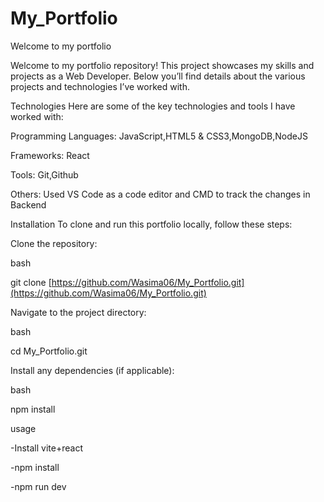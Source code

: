 # My_Portfolio


Welcome to my portfolio

Welcome to my portfolio repository! This project showcases my skills and projects as a Web Developer. Below you’ll find details about the various projects and technologies I’ve worked with.

Technologies Here are some of the key technologies and tools I have worked with:

Programming Languages:
JavaScript,HTML5 & CSS3,MongoDB,NodeJS

Frameworks: React

Tools: Git,Github

Others: Used VS Code as a code editor and CMD to track the changes in Backend

Installation To clone and run this portfolio locally, follow these steps:

Clone the repository:

bash

git clone [https://github.com/Wasima06/My_Portfolio.git](https://github.com/Wasima06/My_Portfolio.git)

Navigate to the project directory:

bash

cd My_Portfolio.git

Install any dependencies (if applicable):

bash

npm install

usage

  -Install vite+react  

  -npm install

  -npm run dev

